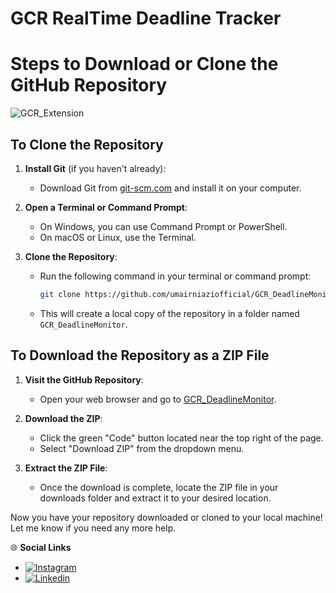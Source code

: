 # GCR RealTime Deadline Tracker
# Steps to Download or Clone the GitHub Repository

![GCR_Extension](https://github.com/user-attachments/assets/0ef06363-32a9-4ea0-ac0c-07cdfcee3ef2)

## To Clone the Repository

1. **Install Git** (if you haven't already):
   - Download Git from [git-scm.com](https://git-scm.com/) and install it on your computer.

2. **Open a Terminal or Command Prompt**:
   - On Windows, you can use Command Prompt or PowerShell.
   - On macOS or Linux, use the Terminal.

3. **Clone the Repository**:
   - Run the following command in your terminal or command prompt:
     ```bash
     git clone https://github.com/umairniaziofficial/GCR_DeadlineMonitor.git
     ```
   - This will create a local copy of the repository in a folder named `GCR_DeadlineMonitor`.

## To Download the Repository as a ZIP File

1. **Visit the GitHub Repository**:
   - Open your web browser and go to [GCR_DeadlineMonitor](https://github.com/umairniaziofficial/GCR_DeadlineMonitor).

2. **Download the ZIP**:
   - Click the green "Code" button located near the top right of the page.
   - Select "Download ZIP" from the dropdown menu.

3. **Extract the ZIP File**:
   - Once the download is complete, locate the ZIP file in your downloads folder and extract it to your desired location.

Now you have your repository downloaded or cloned to your local machine! Let me know if you need any more help.

🌐 **Social Links**

- [![Instagram](https://img.shields.io/badge/Instagram-%40nizzypedia-red)](https://www.instagram.com/nizzypedia/)
- [![Linkedin](https://img.shields.io/badge/Linkedin-%40nizzypedia-blue)](https://www.linkedin.com/in/nizzypedia/)
